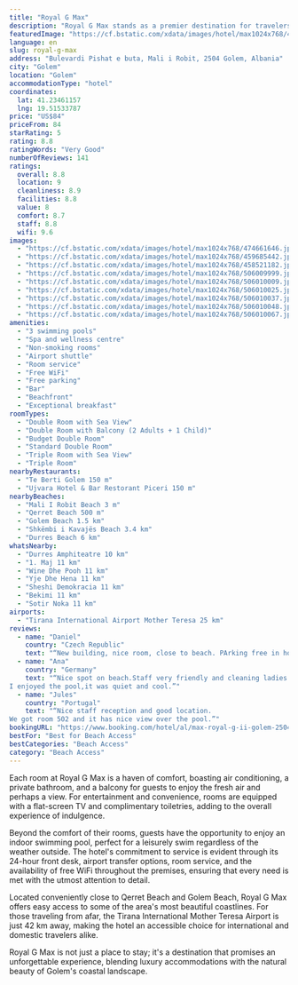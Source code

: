 ```yaml
---
title: "Royal G Max"
description: "Royal G Max stands as a premier destination for travelers seeking a blend of luxury and convenience in Golem, just a stone's throw away from the serene Mali I Robit Beach."
featuredImage: "https://cf.bstatic.com/xdata/images/hotel/max1024x768/474661646.jpg?k=e13085df0111d58193069fd5b11e19a6fc9dd8f53b0c9db899108b89b8576148&o=&hp=1"
language: en
slug: royal-g-max
address: "Bulevardi Pishat e buta, Mali i Robit, 2504 Golem, Albania"
city: "Golem"
location: "Golem"
accommodationType: "hotel"
coordinates:
  lat: 41.23461157
  lng: 19.51533787
price: "US$84"
priceFrom: 84
starRating: 5
rating: 8.8
ratingWords: "Very Good"
numberOfReviews: 141
ratings:
  overall: 8.8
  location: 9
  cleanliness: 8.9
  facilities: 8.8
  value: 8
  comfort: 8.7
  staff: 8.8
  wifi: 9.6
images:
  - "https://cf.bstatic.com/xdata/images/hotel/max1024x768/474661646.jpg?k=e13085df0111d58193069fd5b11e19a6fc9dd8f53b0c9db899108b89b8576148&o=&hp=1"
  - "https://cf.bstatic.com/xdata/images/hotel/max1024x768/459685442.jpg?k=0331621fb7ebe51ff8d62668b33316016c091d5785c84be970f331a59ee36d0f&o=&hp=1"
  - "https://cf.bstatic.com/xdata/images/hotel/max1024x768/458521182.jpg?k=91465ffff8f7cf7db75b554a95fb7587a482d7468da591314dcd7bffa73bd263&o=&hp=1"
  - "https://cf.bstatic.com/xdata/images/hotel/max1024x768/506009999.jpg?k=0eaa0be32bc434439a351b96175e0be42d5e32aac1398ed7fd5c2316d331adcd&o=&hp=1"
  - "https://cf.bstatic.com/xdata/images/hotel/max1024x768/506010009.jpg?k=1fa26889439cd88b2b3c0f537eea1bae8a81ae358ff5f1257f94e6a633a4b022&o=&hp=1"
  - "https://cf.bstatic.com/xdata/images/hotel/max1024x768/506010025.jpg?k=4319660510622ac378c5e7181d7a5af9bc0825947e4c3fb67dc8bf960b353273&o=&hp=1"
  - "https://cf.bstatic.com/xdata/images/hotel/max1024x768/506010037.jpg?k=f5dc35c8d7f1b6052cc4508a54e1a6f298773e797b66fcfd09476957896d25bb&o=&hp=1"
  - "https://cf.bstatic.com/xdata/images/hotel/max1024x768/506010048.jpg?k=c4301b354daed65da19d95e7a4876eb6131ec64f0d3ba99a055b68f66821fa4c&o=&hp=1"
  - "https://cf.bstatic.com/xdata/images/hotel/max1024x768/506010067.jpg?k=a321ce92953fe0b6b23e877f766b134b174bb908bf8efec296921a2f6c93b73e&o=&hp=1"
amenities:
  - "3 swimming pools"
  - "Spa and wellness centre"
  - "Non-smoking rooms"
  - "Airport shuttle"
  - "Room service"
  - "Free WiFi"
  - "Free parking"
  - "Bar"
  - "Beachfront"
  - "Exceptional breakfast"
roomTypes:
  - "Double Room with Sea View"
  - "Double Room with Balcony (2 Adults + 1 Child)"
  - "Budget Double Room"
  - "Standard Double Room"
  - "Triple Room with Sea View"
  - "Triple Room"
nearbyRestaurants:
  - "Te Berti Golem 150 m"
  - "Ujvara Hotel & Bar Restorant Piceri 150 m"
nearbyBeaches:
  - "Mali I Robit Beach 3 m"
  - "Qerret Beach 500 m"
  - "Golem Beach 1.5 km"
  - "Shkëmbi i Kavajës Beach 3.4 km"
  - "Durres Beach 6 km"
whatsNearby:
  - "Durres Amphiteatre 10 km"
  - "1. Maj 11 km"
  - "Wine Dhe Pooh 11 km"
  - "Yje Dhe Hena 11 km"
  - "Sheshi Demokracia 11 km"
  - "Bekimi 11 km"
  - "Sotir Noka 11 km"
airports:
  - "Tirana International Airport Mother Teresa 25 km"
reviews:
  - name: "Daniel"
    country: "Czech Republic"
    text: "“New building, nice room, close to beach. PArking free in hotel background.”"
  - name: "Ana"
    country: "Germany"
    text: "“Nice spot on beach.Staff very friendly and cleaning ladies too.Sheets and room are cleaned daily.Also you can wash your clothes at the hotel laundry.
I enjoyed the pool,it was quiet and cool.”"
  - name: "Jules"
    country: "Portugal"
    text: "“Nice staff reception and good location.
We got room 502 and it has nice view over the pool.”"
bookingURL: "https://www.booking.com/hotel/al/max-royal-g-ii-golem-2504-albania.en-gb.html?aid=8035640"
bestFor: "Best for Beach Access"
bestCategories: "Beach Access"
category: "Beach Access"
---
```


Each room at Royal G Max is a haven of comfort, boasting air conditioning, a private bathroom, and a balcony for guests to enjoy the fresh air and perhaps a view. For entertainment and convenience, rooms are equipped with a flat-screen TV and complimentary toiletries, adding to the overall experience of indulgence.

Beyond the comfort of their rooms, guests have the opportunity to enjoy an indoor swimming pool, perfect for a leisurely swim regardless of the weather outside. The hotel's commitment to service is evident through its 24-hour front desk, airport transfer options, room service, and the availability of free WiFi throughout the premises, ensuring that every need is met with the utmost attention to detail.

Located conveniently close to Qerret Beach and Golem Beach, Royal G Max offers easy access to some of the area's most beautiful coastlines. For those traveling from afar, the Tirana International Mother Teresa Airport is just 42 km away, making the hotel an accessible choice for international and domestic travelers alike.

Royal G Max is not just a place to stay; it's a destination that promises an unforgettable experience, blending luxury accommodations with the natural beauty of Golem's coastal landscape.